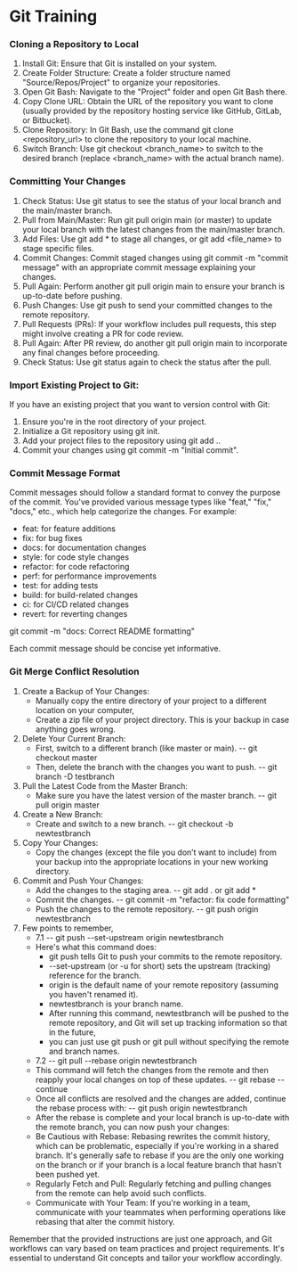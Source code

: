 # Git Training

### Cloning a Repository to Local

1. Install Git: Ensure that Git is installed on your system.
2. Create Folder Structure: Create a folder structure named "Source/Repos/Project" to organize your repositories.
3. Open Git Bash: Navigate to the "Project" folder and open Git Bash there.
4. Copy Clone URL: Obtain the URL of the repository you want to clone (usually provided by the repository hosting service like GitHub, GitLab, or Bitbucket).
5. Clone Repository: In Git Bash, use the command git clone <repository_url> to clone the repository to your local machine.
6. Switch Branch: Use git checkout <branch_name> to switch to the desired branch (replace <branch_name> with the actual branch name).

### Committing Your Changes
1. Check Status: Use git status to see the status of your local branch and the main/master branch.
2. Pull from Main/Master: Run git pull origin main (or master) to update your local branch with the latest changes from the main/master branch.
3. Add Files: Use git add * to stage all changes, or git add <file_name> to stage specific files.
4. Commit Changes: Commit staged changes using git commit -m "commit message" with an appropriate commit message explaining your changes.
5. Pull Again: Perform another git pull origin main to ensure your branch is up-to-date before pushing.
6. Push Changes: Use git push to send your committed changes to the remote repository.
7. Pull Requests (PRs): If your workflow includes pull requests, this step might involve creating a PR for code review.
8. Pull Again: After PR review, do another git pull origin main to incorporate any final changes before proceeding.
9. Check Status: Use git status again to check the status after the pull.

### Import Existing Project to Git:
If you have an existing project that you want to version control with Git:
1. Ensure you're in the root directory of your project.
2. Initialize a Git repository using git init.
3. Add your project files to the repository using git add ..
4. Commit your changes using git commit -m "Initial commit".

### Commit Message Format
Commit messages should follow a standard format to convey the purpose of the commit. 
You've provided various message types like "feat," "fix," "docs," etc., which help categorize the changes. 
For example:
* feat: for feature additions
* fix: for bug fixes
* docs: for documentation changes
* style: for code style changes
* refactor: for code refactoring
* perf: for performance improvements
* test: for adding tests
* build: for build-related changes
* ci: for CI/CD related changes
* revert: for reverting changes

git commit -m "docs: Correct README formatting"

Each commit message should be concise yet informative.

### Git Merge Conflict Resolution

1. Create a Backup of Your Changes:
   * Manually copy the entire directory of your project to a different location on your computer,
   * Create a zip file of your project directory. This is your backup in case anything goes wrong.
2. Delete Your Current Branch:
   * First, switch to a different branch (like master or main).
     -- git checkout master
   * Then, delete the branch with the changes you want to push.
     -- git branch -D testbranch
3. Pull the Latest Code from the Master Branch:
   * Make sure you have the latest version of the master branch.
     -- git pull origin master
4. Create a New Branch:
   * Create and switch to a new branch.
     -- git checkout -b newtestbranch
5. Copy Your Changes:
   * Copy the changes (except the file you don’t want to include) from your backup into the appropriate locations in your new working directory.
6. Commit and Push Your Changes:
   * Add the changes to the staging area.
     -- git add . or git add *
   * Commit the changes.
     -- git commit -m "refactor: fix code formatting"
   * Push the changes to the remote repository.
     -- git push origin newtestbranch
7. Few points to remember,
     * 7.1 -- git push --set-upstream origin newtestbranch
   * Here's what this command does:
        * git push tells Git to push your commits to the remote repository.
        * --set-upstream (or -u for short) sets the upstream (tracking) reference for the branch.
        * origin is the default name of your remote repository (assuming you haven't renamed it).
        * newtestbranch is your branch name.
        * After running this command, newtestbranch will be pushed to the remote repository, and Git will set up tracking information so that in the future,
        * you can just use git push or git pull without specifying the remote and branch names.
    * 7.2 -- git pull --rebase origin newtestbranch
   * This command will fetch the changes from the remote and then reapply your local changes on top of these updates.
     -- git rebase --continue
   * Once all conflicts are resolved and the changes are added, continue the rebase process with:
     -- git push origin newtestbranch
   * After the rebase is complete and your local branch is up-to-date with the remote branch, you can now push your changes:
   * Be Cautious with Rebase: Rebasing rewrites the commit history, which can be problematic, especially if you're working in a shared branch. It's generally safe to rebase if you are the only one working on the branch or if your branch is a local feature branch that hasn't been pushed yet.
   * Regularly Fetch and Pull: Regularly fetching and pulling changes from the remote can help avoid such conflicts.
   * Communicate with Your Team: If you're working in a team, communicate with your teammates when performing operations like rebasing that alter the commit history.

Remember that the provided instructions are just one approach, and Git workflows can vary based on team practices and project requirements. 
It's essential to understand Git concepts and tailor your workflow accordingly.
